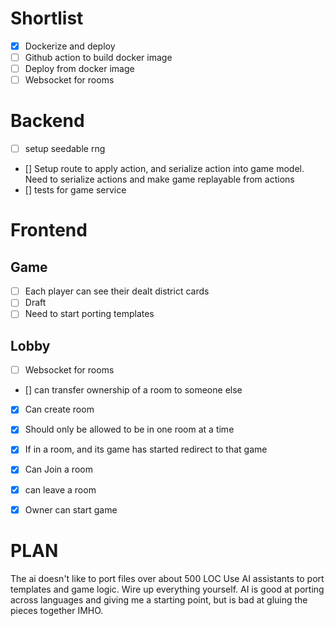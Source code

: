 # Shortlist
- [x] Dockerize and deploy
- [ ] Github action to build docker image
- [ ] Deploy from docker image
- [ ] Websocket for rooms

# Backend
- [ ] setup seedable rng
- [] Setup route to apply action, and serialize action into game model.
Need to serialize actions and make game replayable from actions
- [] tests for game service

# Frontend
## Game
- [ ] Each player can see their dealt district cards
- [ ] Draft
- [ ] Need to start porting templates

## Lobby
- [ ] Websocket for rooms
- [] can transfer ownership of a room to someone else
- [x] Can create room
- [x] Should only be allowed to be in one room at a time
- [x] If in a room, and its game has started redirect to that game
- [x] Can Join a room
- [x] can leave a room
- [x] Owner can start game


# PLAN
The ai doesn't like to port files over about 500 LOC
Use AI assistants to port templates and game logic.
Wire up everything yourself. AI is good at porting across languages and giving me a starting point, but is bad at gluing the pieces together IMHO.


